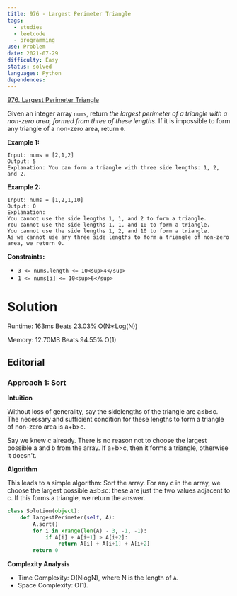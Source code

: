 ```yaml
---
title: 976 - Largest Perimeter Triangle
tags:
  - studies
  - leetcode
  - programming
use: Problem
date: 2021-07-29
difficulty: Easy
status: solved
languages: Python
dependences:
---
```


[976\. Largest Perimeter Triangle](https://leetcode.com/problems/largest-perimeter-triangle/)

Given an integer array `nums`, return _the largest perimeter of a triangle with a non-zero area, formed from three of these lengths_. If it is impossible to form any triangle of a non-zero area, return `0`.

**Example 1:**

```
Input: nums = [2,1,2]
Output: 5
Explanation: You can form a triangle with three side lengths: 1, 2, and 2.
```

**Example 2:**

```
Input: nums = [1,2,1,10]
Output: 0
Explanation: 
You cannot use the side lengths 1, 1, and 2 to form a triangle.
You cannot use the side lengths 1, 1, and 10 to form a triangle.
You cannot use the side lengths 1, 2, and 10 to form a triangle.
As we cannot use any three side lengths to form a triangle of non-zero area, we return 0.
```

**Constraints:**

-   `3 <= nums.length <= 10<sup>4</sup>`
-   `1 <= nums[i] <= 10<sup>6</sup>`


# Solution

Runtime: 163ms
Beats 23.03%
O(N∗Log(N))

Memory: 12.70MB
Beats 94.55%
O(1)


## Editorial

### Approach 1: Sort

**Intuition**

Without loss of generality, say the sidelengths of the triangle are a≤b≤c. The necessary and sufficient condition for these lengths to form a triangle of non-zero area is a+b\>c.

Say we knew c already. There is no reason not to choose the largest possible a and b from the array. If a+b\>c, then it forms a triangle, otherwise it doesn't.

**Algorithm**

This leads to a simple algorithm: Sort the array. For any c in the array, we choose the largest possible a≤b≤c: these are just the two values adjacent to c. If this forms a triangle, we return the answer.

```python
class Solution(object):
    def largestPerimeter(self, A):
        A.sort()
        for i in xrange(len(A) - 3, -1, -1):
            if A[i] + A[i+1] > A[i+2]:
                return A[i] + A[i+1] + A[i+2]
        return 0
```

**Complexity Analysis**

-   Time Complexity: O(NlogN), where N is the length of `A`.
-   Space Complexity: O(1).

